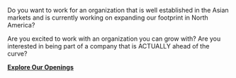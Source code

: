 Do you want to work for an organization that is well established in the Asian markets and is currently working on expanding our footprint in North America?

Are you excited to work with an organization you can grow with? Are you interested in being part of a company that is ACTUALLY ahead of the curve?

[**Explore Our Openings**]({{#makeLink}}./article.html?article_path=./company/joinourteam.md&menu_path=.menus/en{{/makeLink}})